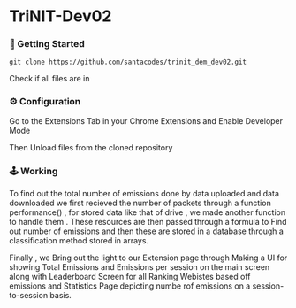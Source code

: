 # TriNIT-Dev02

###

### 🚀 Getting Started 
```
git clone https://github.com/santacodes/trinit_dem_dev02.git
```
Check if all files are in

### ⚙️ Configuration

Go to the Extensions Tab in your Chrome Extensions and Enable Developer Mode 

Then Unload files from the cloned repository

### 🕹️ Working

To find out the total number of emissions done by data uploaded and data downloaded we first recieved the number of packets through a function performance() , for stored data like that of drive , we made another function to handle them . These resources are then passed through a formula to Find out number of emissions and then these are stored in a database through a classification method stored in arrays.

Finally , we Bring out the light to our Extension page through Making a UI for showing Total Emissions and Emissions per session on the main screen along with Leaderboard Screen for all Ranking Webistes based off emissions and Statistics Page depicting numbe rof emissions on a session-to-session basis. 


###
